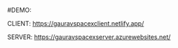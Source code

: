 #DEMO:



CLIENT: https://gauravspacexclient.netlify.app/




SERVER: https://gauravspacexserver.azurewebsites.net/
